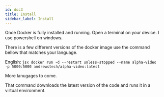 ```yaml
---
id: doc3
title: Install
sidebar_label: Install
---
```


Once Docker is fully installed and running. Open a terminal on your device. I use powershell on windows. 

There is a few different versions of the docker image use the command bellow that matches your language. 

English: ```jsx docker run -d --restart unless-stopped --name alpha-video -p 5000:5000 andrewstech/alpha-video:latest ```


More lanugages to come.

That command downloads the latest version of the code and runs it in a virtual environment.



